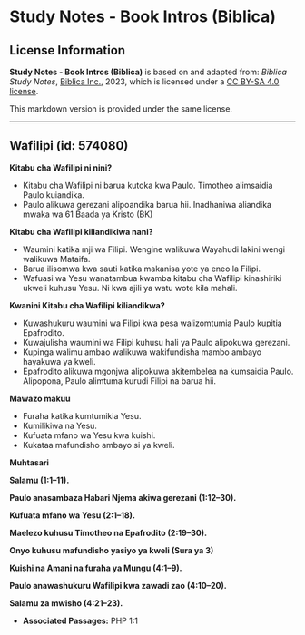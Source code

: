 # Study Notes - Book Intros (Biblica)

## License Information

**Study Notes - Book Intros (Biblica)** is based on and adapted from: _Biblica Study Notes_, [Biblica Inc.](https://www.biblica.com/), 2023, which is licensed under a [CC BY-SA 4.0 license](https://creativecommons.org/licenses/by-sa/4.0/legalcode.en).

This markdown version is provided under the same license.



--------------------------------

## Wafilipi (id: 574080)

**Kitabu cha Wafilipi ni nini?**

* Kitabu cha Wafilipi ni barua kutoka kwa Paulo. Timotheo alimsaidia Paulo kuiandika.
* Paulo alikuwa gerezani alipoandika barua hii. Inadhaniwa aliandika mwaka wa 61 Baada ya Kristo (BK)

**Kitabu cha Wafilipi kiliandikiwa nani?**

* Waumini katika mji wa Filipi. Wengine walikuwa Wayahudi lakini wengi walikuwa Mataifa.
* Barua ilisomwa kwa sauti katika makanisa yote ya eneo la Filipi.
* Wafuasi wa Yesu wanatambua kwamba kitabu cha Wafilipi kinashiriki ukweli kuhusu Yesu. Ni kwa ajili ya watu wote kila mahali.

**Kwanini Kitabu cha Wafilipi kiliandikwa?**

* Kuwashukuru waumini wa Filipi kwa pesa walizomtumia Paulo kupitia Epafrodito.
* Kuwajulisha waumini wa Filipi kuhusu hali ya Paulo alipokuwa gerezani.
* Kupinga walimu ambao walikuwa wakifundisha mambo ambayo hayakuwa ya kweli.
* Epafrodito alikuwa mgonjwa alipokuwa akitembelea na kumsaidia Paulo. Alipopona, Paulo alimtuma kurudi Filipi na barua hii.

**Mawazo makuu**

* Furaha katika kumtumikia Yesu.
* Kumilikiwa na Yesu.
* Kufuata mfano wa Yesu kwa kuishi.
* Kukataa mafundisho ambayo si ya kweli.

**Muhtasari**

**Salamu (1:1–11\).**

**Paulo anasambaza Habari Njema akiwa gerezani (1:12–30\).**

**Kufuata mfano wa Yesu (2:1–18\).**

**Maelezo kuhusu Timotheo na Epafrodito (2:19–30\).**

**Onyo kuhusu mafundisho yasiyo ya kweli (Sura ya 3\)**

**Kuishi na Amani na furaha ya Mungu (4:1–9\).**

**Paulo anawashukuru Wafilipi kwa zawadi zao (4:10–20\).**

**Salamu za mwisho (4:21–23\).**

* **Associated Passages:** PHP 1:1

